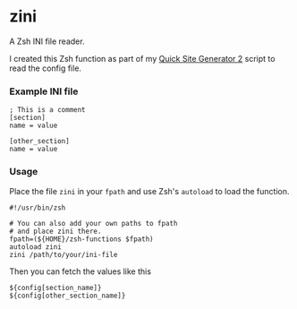 # zini
A Zsh INI file reader.

I created this Zsh function as part of my [Quick Site Generator 2](https://github.com/kekePower/qsgen2) script to read the config file.

### Example INI file

```
; This is a comment
[section]
name = value

[other_section]
name = value
```

### Usage

Place the file `zini` in your `fpath` and use Zsh's `autoload` to load the function.

```
#!/usr/bin/zsh

# You can also add your own paths to fpath
# and place zini there.
fpath=(${HOME}/zsh-functions $fpath)
autoload zini
zini /path/to/your/ini-file
```

Then you can fetch the values like this

```
${config[section_name]}
${config[other_section_name]}
```
